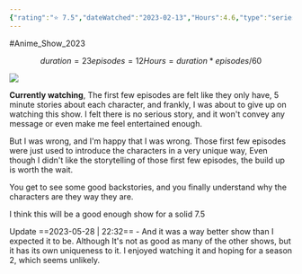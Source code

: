 ```yaml
---
{"rating":"⭐ 7.5","dateWatched":"2023-02-13","Hours":4.6,"type":"series","subType":"series","title":"Benriya Saitou-san, Isekai ni Iku","englishTitle":"Handyman Saitou in Another World","year":2023,"dataSource":"MALAPI","url":"https://myanimelist.net/anime/50854/Benriya_Saitou-san_Isekai_ni_Iku","id":50854,"genres":["Adventure","Comedy","Fantasy"],"studios":["C2C"],"episodes":12,"duration":"23 min per ep","onlineRating":7.18,"actors":null,"image":"https://cdn.myanimelist.net/images/anime/1805/132335.jpg","released":true,"streamingServices":["Crunchyroll","Aniplus TV","Bilibili Global","Laftel"],"airing":true,"airedFrom":"08/01/2023","airedTo":"01/01/1970","watched":false,"lastWatched":"Currently watching","personalRating":0,"tags":["mediaDB/tv/series"],"dg-publish":true,"status":"🟢 watched","permalink":"/media-db/series/benriya-saitou-san-isekai-ni-iku-2023/","dgPassFrontmatter":true,"noteIcon":"3","created":"2023-11-14T21:08:36.233+05:30","updated":"2023-12-15T10:44:19.017+05:30"}
---
```


#Anime_Show_2023 
```math
duration = 23
episodes = 12
Hours = duration * episodes / 60
```
<img src="https://cdn.myanimelist.net/images/anime/1805/132335.jpg">

__Currently watching__, The first few episodes are felt like they only have, 5 minute stories about each character, and frankly, I was about to give up on watching this show. I felt there is no serious story, and it won't convey any message or even make me feel entertained enough.

But I was wrong, and I'm happy that I was wrong. Those first few episodes were just used to introduce the characters in a very unique way, Even though I didn't like the storytelling of those first few episodes, the build up is worth the wait.

You get to see some good backstories, and you finally understand why the characters are they way they are.

I think this will be a good enough show for a solid 7.5

Update ==2023-05-28 | 22:32== - And it was a way better show than I expected it to be. Although It's not as good as many of the other shows, but it has its own uniqueness to it. I enjoyed watching it and hoping for a season 2, which seems unlikely.